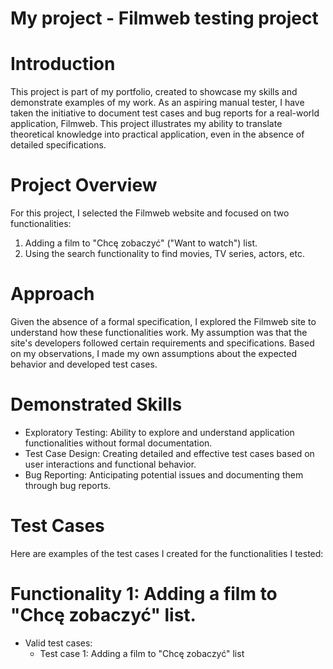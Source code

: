 # My project - Filmweb testing project
# Introduction
This project is part of my portfolio, created to showcase my skills and demonstrate examples of my work. As an aspiring manual tester, I have taken the initiative to document test cases and bug reports for a real-world application, Filmweb. This project illustrates my ability to translate theoretical knowledge into practical application, even in the absence of detailed specifications.
# Project Overview
For this project, I selected the Filmweb website and focused on two functionalities:
1. Adding a film to "Chcę zobaczyć" ("Want to watch") list.
2. Using the search functionality to find movies, TV series, actors, etc.
# Approach 
Given the absence of a formal specification, I explored the Filmweb site to understand how these functionalities work. My assumption was that the site's developers followed certain requirements and specifications. Based on my observations, I made my own assumptions about the expected behavior and developed test cases.
# Demonstrated Skills
* Exploratory Testing: Ability to explore and understand application functionalities without formal documentation.
* Test Case Design: Creating detailed and effective test cases based on user interactions and functional behavior.
* Bug Reporting: Anticipating potential issues and documenting them through bug reports.
# Test Cases 
Here are examples of the test cases I created for the functionalities I tested:
# Functionality 1: Adding a film to "Chcę zobaczyć" list.
* Valid test cases:
  * Test case 1: Adding a film to "Chcę zobaczyć" list
